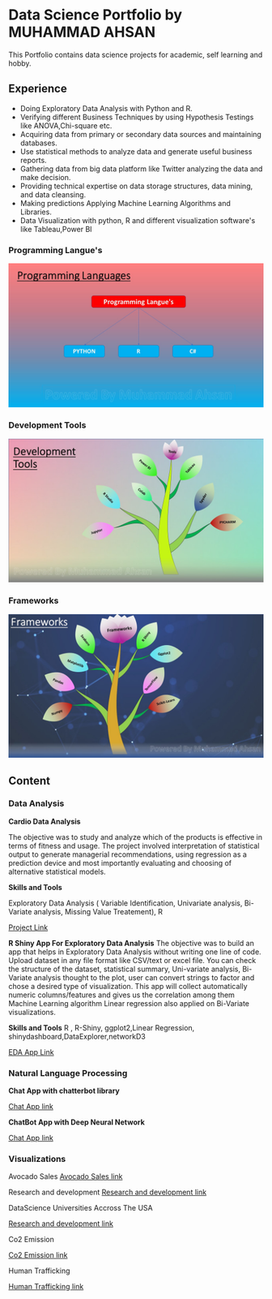 # Data Science Portfolio by MUHAMMAD AHSAN 

This Portfolio contains data science projects for academic, self learning and hobby.

## Experience
- Doing Exploratory Data Analysis with Python and R.
- Verifying different Business Techniques by using Hypothesis Testings like ANOVA,Chi-square etc.
- Acquiring data from primary or secondary data sources and maintaining databases.
- Use statistical methods to analyze data and generate useful business reports.
- Gathering data from big data platform like Twitter analyzing the data and make decision.
- Providing technical expertise on data storage structures, data mining, and data cleansing.
- Making predictions Applying Machine Learning Algorithms and Libraries.
- Data Visualization with python, R and different visualization software's like Tableau,Power BI

### Programming Langue's
<img src="https://github.com/AHSAN422/AhsanPortfolio.github.io/blob/master/portfolio%20img/Langue's.JPG?raw=true" width = "700" hight="700">

### Development Tools 
<img src="https://github.com/AHSAN422/AhsanPortfolio.github.io/blob/master/portfolio%20img/Tools.JPG?raw=true" width = "700" hight="700">

### Frameworks
<img src="https://github.com/AHSAN422/AhsanPortfolio.github.io/blob/master/portfolio%20img/Frameworks.JPG?raw=true" width = "700" hight="700">

## Content

### Data Analysis
**Cardio Data Analysis**

The objective was to study and analyze which of the products is effective in terms of fitness and usage. The project involved interpretation of statistical output to generate managerial recommendations, using regression as a prediction device and most importantly evaluating and choosing of alternative statistical models.

**Skills and Tools**

Exploratory Data Analysis ( Variable Identification, Univariate analysis, Bi-Variate analysis, Missing Value Treatement), R

<a href ="https://ahsan422.github.io/R-cardio-data-analysis-project-/">Project Link</a>

**R Shiny App For Exploratory Data Analysis**
The objective was to build an app that helps in Exploratory Data Analysis without writing one line of code. Upload dataset in any file format like CSV/text or excel file. You can check the structure of the dataset, statistical summary, Uni-variate analysis, Bi-Variate analysis thought to the plot, user can convert strings to factor and chose a desired type of visualization. This app will collect automatically numeric columns/features and gives us the correlation among them Machine Learning algorithm Linear regression also applied on Bi-Variate visualizations.

**Skills and Tools**
R , R-Shiny, ggplot2,Linear Regression, shinydashboard,DataExplorer,networkD3

<a href ="https://ahsanmuh422.shinyapps.io/eda_app/">EDA App Link</a>

### Natural Language Processing 

**Chat App with chatterbot library**

<a href="https://github.com/AHSAN422/Chatbot_chatterbot_app">Chat App link</a>

**ChatBot App with Deep Neural Network**

<a href="https://github.com/AHSAN422/chatbot-with-deep-neural-network">Chat App link</a>
                                                                     
### Visualizations
Avocado Sales 
<a href="https://public.tableau.com/profile/muhammad.ahsan3213#!/vizhome/AvocadoSale/Dashboard1">Avocado Sales link</a>


Research and development 
<a href="https://public.tableau.com/profile/muhammad.ahsan3213#!/vizhome/MOMProject322018_0/Sheet1">Research and development link</a>

DataScience Universities Accross The USA

<a href="https://public.tableau.com/profile/muhammad.ahsan3213#!/vizhome/DatascienceUniversitiesAcrossTheUS/Dashboard1">Research and development link</a>


Co2 Emission

<a href="https://public.tableau.com/profile/muhammad.ahsan3213#!/vizhome/Worldco2emission_0/Sheet1">Co2 Emission link</a>

Human Trafficking 

<a href="https://public.tableau.com/profile/muhammad.ahsan3213#!/vizhome/HumanTraffickingvisualizationdashboard/Dashboard1">Human Trafficking link</a>

